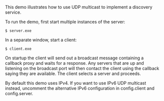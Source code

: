 This demo illustrates how to use UDP multicast to implement a
discovery service.

To run the demo, first start multiple instances of the server:
```
$ server.exe
```
In a separate window, start a client:
```
$ client.exe
```
On startup the client will send out a broadcast message containing a
callback proxy and waits for a response. Any servers that are up and 
listening on the broadcast port will then contact the client using the
callback saying they are available. The client selects a server and
proceeds.

By default this demo uses IPv4. If you want to use IPv6 UDP multicast
instead, uncomment the alternative IPv6 configuration in config.client
and config.server.
